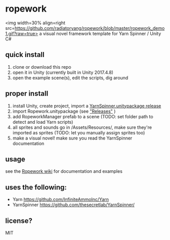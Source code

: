 # ropework
<img width=30% align=right src=https://github.com/radiatoryang/ropework/blob/master/ropework_demo1.gif?raw=true> 
a visual novel framework template for Yarn Spinner / Unity C#

## quick install
1. clone or download this repo
2. open it in Unity (currently built in Unity 2017.4.8)
3. open the example scene(s), edit the scripts, dig around

## proper install
1. install Unity, create project, import a [YarnSpinner.unitypackage release](https://github.com/thesecretlab/YarnSpinner/releases)
2. import Ropework.unitypackage (see ["Releases"](https://github.com/radiatoryang/ropework/releases) )
3. add RopeworkManager prefab to a scene (TODO: set folder path to detect and load Yarn scripts)
4. all sprites and sounds go in /Assets/Resources/, make sure they're imported as sprites (TODO: let you manually assign sprites too)
5. make a visual novel! make sure you read the YarnSpinner documentation

## usage
see the [Ropework wiki](https://github.com/radiatoryang/ropework/wiki) for documentation and examples

## uses the following:
- Yarn https://github.com/InfiniteAmmoInc/Yarn
- YarnSpinner https://github.com/thesecretlab/YarnSpinner/

## license?
MIT
